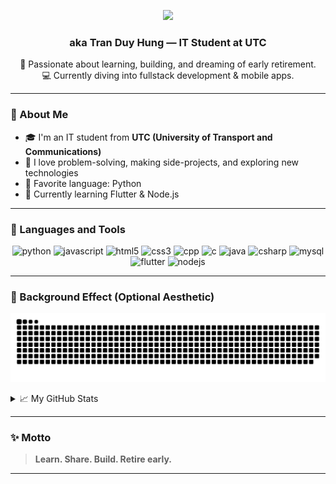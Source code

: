 <!-- README for Geppetto (Tran Duy Hung) -->

<p align="center">
  <img src="https://capsule-render.vercel.app/api?text=Hi there 👋, I'm Geppetto&animation=fadeIn&type=waving&color=gradient&height=100"/>
</p>
<h3 align="center">aka Tran Duy Hung — IT Student at UTC</h3>

<p align="center">
  🚀 Passionate about learning, building, and dreaming of early retirement.<br>
  💻 Currently diving into fullstack development & mobile apps.
</p>

---

### 🧠 About Me

- 🎓 I'm an IT student from **UTC (University of Transport and Communications)**  
- 🧩 I love problem-solving, making side-projects, and exploring new technologies  
- 🐍 Favorite language: Python  
- 🧰 Currently learning Flutter & Node.js

---

### 🚀 Languages and Tools

<p align="center">
  <!-- Programming Languages -->
  <img src="https://cdn.jsdelivr.net/gh/devicons/devicon/icons/python/python-original.svg" alt="python" width="40" height="40"/>
  <img src="https://cdn.jsdelivr.net/gh/devicons/devicon/icons/javascript/javascript-original.svg" alt="javascript" width="40" height="40"/>
  <img src="https://cdn.jsdelivr.net/gh/devicons/devicon/icons/html5/html5-original.svg" alt="html5" width="40" height="40"/>
  <img src="https://cdn.jsdelivr.net/gh/devicons/devicon/icons/css3/css3-original.svg" alt="css3" width="40" height="40"/>
  <img src="https://cdn.jsdelivr.net/gh/devicons/devicon/icons/cplusplus/cplusplus-original.svg" alt="cpp" width="40" height="40"/>
  <img src="https://cdn.jsdelivr.net/gh/devicons/devicon/icons/c/c-original.svg" alt="c" width="40" height="40"/>
  <img src="https://cdn.jsdelivr.net/gh/devicons/devicon/icons/java/java-original.svg" alt="java" width="40" height="40"/>
  <img src="https://cdn.jsdelivr.net/gh/devicons/devicon/icons/csharp/csharp-original.svg" alt="csharp" width="40" height="40"/>
  <img src="https://cdn.jsdelivr.net/gh/devicons/devicon/icons/mysql/mysql-original.svg" alt="mysql" width="40" height="40"/>
  <img src="https://cdn.jsdelivr.net/gh/devicons/devicon/icons/flutter/flutter-original.svg" alt="flutter" width="40" height="40"/>
  <img src="https://cdn.jsdelivr.net/gh/devicons/devicon/icons/nodejs/nodejs-original.svg" alt="nodejs" width="40" height="40"/>
</p>

---

### 🌌 Background Effect (Optional Aesthetic)

<p align="center">
  <img src="https://raw.githubusercontent.com/Platane/snk/output/github-contribution-grid-snake-dark.svg" alt="snake animation" />
</p>

<details>
<summary>📈 My GitHub Stats</summary>
<br>

<p align="center">
  <img src="https://github-readme-stats.vercel.app/api?username=duyhung753951&show_icons=true&theme=tokyonight" alt="stats" />
  <img src="https://github-readme-streak-stats.herokuapp.com/?user=duyhung753951&theme=tokyonight" alt="streak"/>
</p>

</details>

---

### ✨ Motto

> **Learn. Share. Build. Retire early.**

---

<!-- Feel free to change the username and customize further -->
